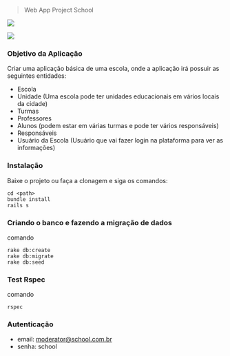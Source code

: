 > Web App Project School

![](http://encurtador.com.br/chnwL)

![](http://encurtador.com.br/cxD45)

### Objetivo da Aplicação

Criar uma aplicação básica de uma escola, onde a aplicação irá possuir as seguintes entidades:

* Escola
* Unidade (Uma escola pode ter unidades educacionais em vários locais da cidade)
* Turmas
* Professores
* Alunos (podem estar em várias turmas e pode ter vários responsáveis)
* Responsáveis
* Usuário da Escola (Usuário que vai fazer login na plataforma para ver as informações)

### Instalação

Baixe o projeto ou faça a clonagem e siga os comandos:
```
cd <path>
bundle install
rails s
```

### Criando o banco e fazendo a migração de dados
comando
```
rake db:create
rake db:migrate
rake db:seed
```

### Test Rspec
comando
```
rspec
```
### Autenticação
* email: moderator@school.com.br
* senha: school
